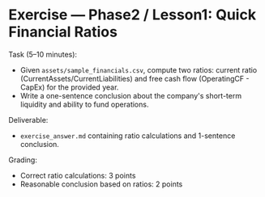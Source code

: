 # Exercise — Phase2 / Lesson1: Quick Financial Ratios

Task (5–10 minutes):
- Given `assets/sample_financials.csv`, compute two ratios: current ratio (CurrentAssets/CurrentLiabilities) and free cash flow (OperatingCF - CapEx) for the provided year.
- Write a one-sentence conclusion about the company's short-term liquidity and ability to fund operations.

Deliverable:
- `exercise_answer.md` containing ratio calculations and 1-sentence conclusion.

Grading:
- Correct ratio calculations: 3 points
- Reasonable conclusion based on ratios: 2 points

